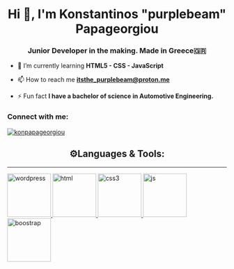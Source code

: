 


<h1 align="center">Hi 👋, I'm Konstantinos "purplebeam" Papageorgiou</h1>
<h3 align="center">Junior Developer in the making. Made in Greece🇬🇷</h3>

- 🌱 I’m currently learning **HTML5 - CSS - JavaScript**

- 📫 How to reach me **itsthe_purplebeam@proton.me**

- ⚡ Fun fact **I have a bachelor of science in Automotive Engineering.**

<h3 align="left">Connect with me:</h3>
<p align="left">
<a href="https://linkedin.com/in/konpapageorgiou" target="blank">
<img align="center" src="https://img.shields.io/badge/konpapageorgiou-LinkedIn-blue" alt="konpapageorgiou" /></a>
</p>

<h2 align="center"> ⚙️Languages & Tools:</h2>

---

<p align="left"> <a href="https://www.wordpress.com/" target="_blank" rel="noreferrer"> <img src="https://cdn.jsdelivr.net/gh/devicons/devicon/icons/wordpress/wordpress-plain-wordmark.svg" alt="wordpress" width="100" height="100"/> </a><a href="https://www.w3schools.com/html/" target="_blank" rel="noreferrer"> <img src="https://cdn.jsdelivr.net/gh/devicons/devicon/icons/html5/html5-original.svg" alt="html" width="100" height="100"/> </a><a href="https://www.w3schools.com/css/" target="_blank" rel="noreferrer"> <img src="https://cdn.jsdelivr.net/gh/devicons/devicon/icons/css3/css3-original.svg" alt="css3" width="100" height="100"/> </a><a href="https://www.w3schools.com/js/" target="_blank" rel="noreferrer"> <img src="https://cdn.jsdelivr.net/gh/devicons/devicon/icons/javascript/javascript-original.svg" alt="js" width="100" height="100"/></a><a href="https://www.w3schools.com/bootstrap/" target="_blank" rel="noreferrer"> <img src="https://cdn.jsdelivr.net/gh/devicons/devicon/icons/bootstrap/bootstrap-original-wordmark.svg" alt="boostrap" width="100" height="100"/></a>
 
 

 
